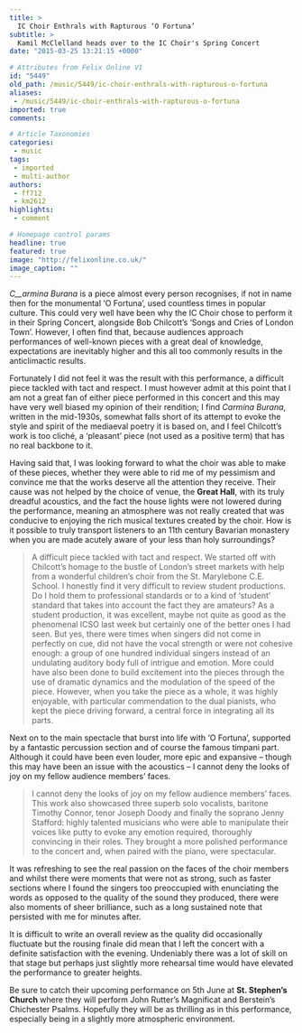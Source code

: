 ```yaml
---
title: >
  IC Choir Enthrals with Rapturous ‘O Fortuna’
subtitle: >
  Kamil McClelland heads over to the IC Choir's Spring Concert
date: "2015-03-25 13:21:15 +0000"

# Attributes from Felix Online V1
id: "5449"
old_path: /music/5449/ic-choir-enthrals-with-rapturous-o-fortuna
aliases:
 - /music/5449/ic-choir-enthrals-with-rapturous-o-fortuna
imported: true
comments:

# Article Taxonomies
categories:
 - music
tags:
 - imported
 - multi-author
authors:
 - ff712
 - km2612
highlights:
 - comment

# Homepage control params
headline: true
featured: true
image: "http://felixonline.co.uk/"
image_caption: ""
---
```


_C__armina Burana_ is a piece almost every person recognises, if not in name then for the monumental ‘O Fortuna’, used countless times in popular culture. This could very well have been why the IC Choir chose to perform it in their Spring Concert, alongside Bob Chilcott’s ‘Songs and Cries of London Town’. However, I often find that, because audiences approach performances of well-known pieces with a great deal of knowledge, expectations are inevitably higher and this all too commonly results in the anticlimactic results.

Fortunately I did not feel it was the result with this performance, a difficult piece tackled with tact and respect. I must however admit at this point that I am not a great fan of either piece performed in this concert and this may have very well biased my opinion of their rendition; I find _Carmina Burana_, written in the mid-1930s, somewhat falls short of its attempt to evoke the style and spirit of the mediaeval poetry it is based on, and I feel Chilcott’s work is too cliché, a ‘pleasant’ piece (not used as a positive term) that has no real backbone to it.

Having said that, I was looking forward to what the choir was able to make of these pieces, whether they were able to rid me of my pessimism and convince me that the works deserve all the attention they receive. Their cause was not helped by the choice of venue, the __Great Hall__, with its truly dreadful acoustics, and the fact the house lights were not lowered during the performance, meaning an atmosphere was not really created that was conducive to enjoying the rich musical textures created by the choir. How is it possible to truly transport listeners to an 11th century Bavarian monastery when you are made acutely aware of your less than holy surroundings?
> A difficult piece tackled with tact and respect.
We started off with Chilcott’s homage to the bustle of London’s street markets with help from a wonderful children’s choir from the St. Marylebone C.E. School. I honestly find it very difficult to review student productions. Do I hold them to professional standards or to a kind of ‘student’ standard that takes into account the fact they are amateurs? As a student production, it was excellent, maybe not quite as good as the phenomenal ICSO last week but certainly one of the better ones I had seen. But yes, there were times when singers did not come in perfectly on cue, did not have the vocal strength or were not cohesive enough: a group of one hundred individual singers instead of an undulating auditory body full of intrigue and emotion. More could have also been done to build excitement into the pieces through the use of dramatic dynamics and the modulation of the speed of the piece. However, when you take the piece as a whole, it was highly enjoyable, with particular commendation to the dual pianists, who kept the piece driving forward, a central force in integrating all its parts.

Next on to the main spectacle that burst into life with ‘O Fortuna’, supported by a fantastic percussion section and of course the famous timpani part. Although it could have been even louder, more epic and expansive – though this may have been an issue with the acoustics – I cannot deny the looks of joy on my fellow audience members’ faces.
> I cannot deny the looks of joy on my fellow audience members’ faces.
This work also showcased three superb solo vocalists, baritone Timothy Connor, tenor Joseph Doody and finally the soprano Jenny Stafford: highly talented musicians who were able to manipulate their voices like putty to evoke any emotion required, thoroughly convincing in their roles. They brought a more polished performance to the concert and, when paired with the piano, were spectacular.

It was refreshing to see the real passion on the faces of the choir members and whilst there were moments that were not as strong, such as faster sections where I found the singers too preoccupied with enunciating the words as opposed to the quality of the sound they produced, there were also moments of sheer brilliance, such as a long sustained note that persisted with me for minutes after.

It is difficult to write an overall review as the quality did occasionally fluctuate but the rousing finale did mean that I left the concert with a definite satisfaction with the evening. Undeniably there was a lot of skill on that stage but perhaps just slightly more rehearsal time would have elevated the performance to greater heights.

Be sure to catch their upcoming performance on 5th June at __St. Stephen’s Church__ where they will perform John Rutter’s Magnificat and Berstein’s Chichester Psalms. Hopefully they will be as thrilling as in this performance, especially being in a slightly more atmospheric environment.
